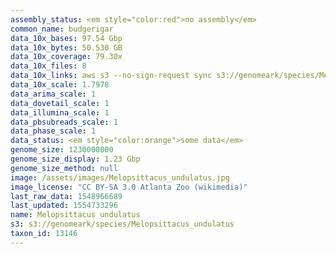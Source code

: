 ```yaml
---
assembly_status: <em style="color:red">no assembly</em>
common_name: budgerigar
data_10x_bases: 97.54 Gbp
data_10x_bytes: 50.530 GB
data_10x_coverage: 79.30x
data_10x_files: 8
data_10x_links: aws s3 --no-sign-request sync s3://genomeark/species/Melopsittacus_undulatus/bMelUnd1/genomic_data/10x/ .<br>
data_10x_scale: 1.7978
data_arima_scale: 1
data_dovetail_scale: 1
data_illumina_scale: 1
data_pbsubreads_scale: 1
data_phase_scale: 1
data_status: <em style="color:orange">some data</em>
genome_size: 1230000000
genome_size_display: 1.23 Gbp
genome_size_method: null
image: /assets/images/Melopsittacus_undulatus.jpg
image_license: "CC BY-SA 3.0 Atlanta Zoo (wikimedia)"
last_raw_data: 1548966689
last_updated: 1554733296
name: Melopsittacus undulatus
s3: s3://genomeark/species/Melopsittacus_undulatus
taxon_id: 13146
---
```

